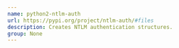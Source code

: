 ```yaml
---
name: python2-ntlm-auth
url: https://pypi.org/project/ntlm-auth/#files
description: Creates NTLM authentication structures.
group: None
---
```

